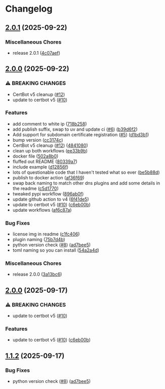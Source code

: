 # Changelog

## [2.0.1](https://github.com/ALameLlama/certbot-dns-synergy-wholesale/compare/v2.0.0...v2.0.1) (2025-09-22)


### Miscellaneous Chores

* release 2.0.1 ([4c07aef](https://github.com/ALameLlama/certbot-dns-synergy-wholesale/commit/4c07aef55d9284983b121296d48fe1caa5142ac5))

## [2.0.0](https://github.com/ALameLlama/certbot-dns-synergy-wholesale/compare/v2.0.0...v2.0.0) (2025-09-22)


### ⚠ BREAKING CHANGES

* CertBot v5 cleanup ([#12](https://github.com/ALameLlama/certbot-dns-synergy-wholesale/issues/12))
* update to certbot v5 ([#10](https://github.com/ALameLlama/certbot-dns-synergy-wholesale/issues/10))

### Features

* add comment to white ip ([718b258](https://github.com/ALameLlama/certbot-dns-synergy-wholesale/commit/718b258b0099ca0ce184daae8c7302b2e244b8e6))
* add publish suffix, swap to uv and update ci ([#6](https://github.com/ALameLlama/certbot-dns-synergy-wholesale/issues/6)) ([b39d6f2](https://github.com/ALameLlama/certbot-dns-synergy-wholesale/commit/b39d6f294f2afbd062fa07f1041b4731183dfacc))
* Add support for subdomain certificate registration ([#5](https://github.com/ALameLlama/certbot-dns-synergy-wholesale/issues/5)) ([d1bd3b1](https://github.com/ALameLlama/certbot-dns-synergy-wholesale/commit/d1bd3b1e6be05abc4a070ecd679b4302d8add57b))
* bump version ([cc3174c](https://github.com/ALameLlama/certbot-dns-synergy-wholesale/commit/cc3174c93917cc1d4aa4b84ab05f004e883357f3))
* CertBot v5 cleanup ([#12](https://github.com/ALameLlama/certbot-dns-synergy-wholesale/issues/12)) ([4841080](https://github.com/ALameLlama/certbot-dns-synergy-wholesale/commit/484108070eee712290a8e83c7eea0951eb995d39))
* clean up both workflows ([ee33b9b](https://github.com/ALameLlama/certbot-dns-synergy-wholesale/commit/ee33b9bb5c6f4250026437b9b87d07721888e55a))
* docker file ([502a8b0](https://github.com/ALameLlama/certbot-dns-synergy-wholesale/commit/502a8b0271dfb4a1fec29464fd4f15863c7e734a))
* fluffed out README ([80339a7](https://github.com/ALameLlama/certbot-dns-synergy-wholesale/commit/80339a703fd17b8fff780ce693ad4fbf2b2d73ec))
* include example ([d12856f](https://github.com/ALameLlama/certbot-dns-synergy-wholesale/commit/d12856fce0036084723bff3d068980eafb09c198))
* lots of questionable code that I haven't tested what so ever ([be5b88d](https://github.com/ALameLlama/certbot-dns-synergy-wholesale/commit/be5b88d852f26caac731e6bf610d11460a52932e))
* publish to docker action ([af36f69](https://github.com/ALameLlama/certbot-dns-synergy-wholesale/commit/af36f6973f642d1f2620da28399059433e60a0f2))
* swap back naming to match other dns plugins and add some details in the readme ([c5d1770](https://github.com/ALameLlama/certbot-dns-synergy-wholesale/commit/c5d1770c9da8dedbfaef098aacd8e06dd7d0dbbd))
* tweaked pypi workflow ([896ab0f](https://github.com/ALameLlama/certbot-dns-synergy-wholesale/commit/896ab0f3f2b6cd9fd90f782346a3dcca9f64186c))
* update github action to v4 ([6f41de5](https://github.com/ALameLlama/certbot-dns-synergy-wholesale/commit/6f41de503dcf70cd5874c28d40449d449e3eb9b3))
* update to certbot v5 ([#10](https://github.com/ALameLlama/certbot-dns-synergy-wholesale/issues/10)) ([c6eb00b](https://github.com/ALameLlama/certbot-dns-synergy-wholesale/commit/c6eb00b630b796a03d58af058e74abf36912b9e0))
* update workflows ([af6c87a](https://github.com/ALameLlama/certbot-dns-synergy-wholesale/commit/af6c87abf1378ff148204de1dd12b3d4b6ea6ef7))


### Bug Fixes

* license img in readme ([c1fc406](https://github.com/ALameLlama/certbot-dns-synergy-wholesale/commit/c1fc40623c6293edb123bb2467af004a44f063d0))
* plugin naming ([75b7d4b](https://github.com/ALameLlama/certbot-dns-synergy-wholesale/commit/75b7d4b7ca93dfa10255a9bc8747c75e8805d272))
* python version check ([#8](https://github.com/ALameLlama/certbot-dns-synergy-wholesale/issues/8)) ([ad7bee5](https://github.com/ALameLlama/certbot-dns-synergy-wholesale/commit/ad7bee52564a154dbf577974733918e9ad5b661a))
* toml naming so you can install ([54a2a4d](https://github.com/ALameLlama/certbot-dns-synergy-wholesale/commit/54a2a4d9c8c6b082d1edd228c7dd343399349d89))


### Miscellaneous Chores

* release 2.0.0 ([3a13bc6](https://github.com/ALameLlama/certbot-dns-synergy-wholesale/commit/3a13bc68d458392bd39416bb24ba9d4eb4560ece))

## [2.0.0](https://github.com/ALameLlama/certbot-dns-synergy-wholesale/compare/v1.1.2...v2.0.0) (2025-09-17)


### ⚠ BREAKING CHANGES

* update to certbot v5 ([#10](https://github.com/ALameLlama/certbot-dns-synergy-wholesale/issues/10))

### Features

* update to certbot v5 ([#10](https://github.com/ALameLlama/certbot-dns-synergy-wholesale/issues/10)) ([c6eb00b](https://github.com/ALameLlama/certbot-dns-synergy-wholesale/commit/c6eb00b630b796a03d58af058e74abf36912b9e0))

## [1.1.2](https://github.com/ALameLlama/certbot-dns-synergy-wholesale/compare/v1.1.1...v1.1.2) (2025-09-17)


### Bug Fixes

* python version check ([#8](https://github.com/ALameLlama/certbot-dns-synergy-wholesale/issues/8)) ([ad7bee5](https://github.com/ALameLlama/certbot-dns-synergy-wholesale/commit/ad7bee52564a154dbf577974733918e9ad5b661a))

